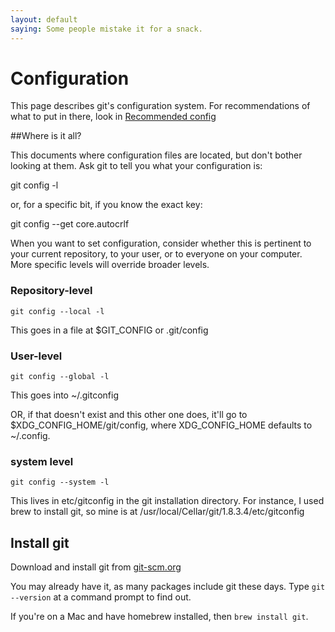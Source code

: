 ```yaml
---
layout: default
saying: Some people mistake it for a snack.
---
```


# Configuration

This page describes git's configuration system. For recommendations of what to put in there,
look in [Recommended config](config_rec.html)

##Where is it all?

This documents where configuration files are located, but don't bother
looking at them. Ask git to tell you what
your configuration is:

   git config -l

or, for a specific bit, if you know the exact key:

   git config --get core.autocrlf

When you want to set configuration, consider whether this is pertinent
to your current repository, to your user, or to everyone on your
computer. More specific levels will override broader levels.


### Repository-level

    git config --local -l

This goes in a file at $GIT_CONFIG or .git/config

### User-level

    git config --global -l

This goes into ~/.gitconfig

OR, if that doesn't exist and this other one does, it'll go to
$XDG_CONFIG_HOME/git/config, where XDG_CONFIG_HOME defaults to
~/.config.

### system level

    git config --system -l

This lives in etc/gitconfig in the git installation directory.
 For instance, I used brew to install git, so mine is at /usr/local/Cellar/git/1.8.3.4/etc/gitconfig

## Install git
Download and install git from [git-scm.org](http://git-scm.org/downloads)

You may already have it, as many packages include git these days. Type `git --version` at a command prompt to find out.

If you're on a Mac and have homebrew installed, then `brew install git`.





